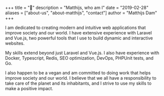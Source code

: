 +++
title = "🌱"
description = "Matthijs, who am I"
date = "2019-02-28"
aliases = ["about-us", "about-matthijs", "contact"]
author = "Matthijs Dam"
+++

I am dedicated to creating modern and intuitive web applications that improve society and our world. I have extensive experience with Laravel and Vue.js, two powerful tools that I use to build dynamic and interactive websites.

My skills extend beyond just Laravel and Vue.js. I also have experience with Docker, Typescript, Redis, SEO optimization, DevOps, PHPUnit tests, and Go. 

I also happen to be a vegan and am committed to doing work that helps improve society and our world. I believe that we all have a responsibility to take care of the planet and its inhabitants, and I strive to use my skills to make a positive impact.